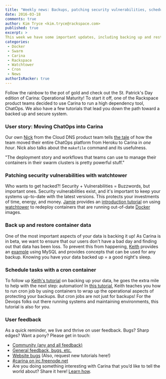 ```yaml
---
title: "Weekly news: Backups, patching security vulnerabilities, scheduling tasks and a testimonial"
date: 2016-03-18
comments: true
author: Kim Tryce <kim.tryce@rackspace.com>
published: true
excerpt: >
This week we have some important updates, including backing up and restoring container data, patching security vulnerabilities with watchtower, and scheduling tasks with a cron container.  We also have a guest post from a Rackspace team who uses Carina to run their ChatOps operation.
categories:
 - Docker
 - Swarm
 - Carina
 - Rackspace
 - Watchtower
 - Cron
 - News
authorIsRacker: true
---
```


Follow the rainbow to the pot of gold and check out the St. Patrick's Day edition of Carina: Operational Maturity!  To start it off, one of the Rackspace product teams decided to use Carina to run a high dependency tool, ChatOps.   We also have a few tutorials that lead you down the path toward a backed up and secure system.

### User story: Moving ChatOps into Carina

Our own [Nick](https://twitter.com/filler) from the Cloud DNS product team tells [the tale](https://getcarina.com/blog/moving-chatops-into-carina/) of how the team moved their entire ChatOps platform from Heroku to Carina in <i>one hour</i>. Nick also talks about the `makefile` command and its usefulness. 

"The deployment story and workflows that teams can use to manage their containers in their swarm clusters is pretty powerful stuff."

### Patching security vulnerabilities with watchtower

Who wants to get hacked?! Security + Vulnerabilities = Buzzwords, but important ones.  Security vulnerabilities exist, and it's important to keep your systems up-to-date with the latest versions.  This protects your investments of time, energy, and money.  [Jamie](https://twitter.com/jamiehannaford) provides an [introduction tutorial](https://getcarina.com/docs/tutorials/patching-security-vulnerabilities/) on using [watchtower](https://github.com/getcarina/watchtower) to redeploy containers that are running out-of-date [Docker](https://www.docker.com/) images.

### Back up and restore container data

One of the most important aspects of your data is backing it up!  As Carina is in beta, we want to ensure that our users don't have a bad day and finding out that data has been loss.  To prevent this from happening, [Keith](https://twitter.com/ktbartholomew) provides an [example](https://getcarina.com/docs/tutorials/backup-restore-data/) using MySQL and provides concepts that can be used for any backup.  Knowing you have your data backed up = a good night's sleep.

### Schedule tasks with a cron container

To follow up [Keith's tutorial](https://getcarina.com/docs/tutorials/backup-restore-data/) on backing up your data, he goes the extra mile to help with the next step: automation! In [this tutorial](https://getcarina.com/docs/tutorials/schedule-tasks-cron/), Keith teaches you how to run cron job by using containers to wrap up the operational aspects of protecting your backups.  But cron jobs are not just for backups! For the Devops folks out there running systems and maintaining environments, this tutorial is also for you.    

### User feedback

As a quick reminder, we live and thrive on user feedback. Bugs? Sharp edges? Want a pony? Please get in touch:

* [Community (any and all feedback)](https://community.getcarina.com/)
* [General feedback, bugs, etc.](https://github.com/getcarina/feedback)
* [Website bugs](https://github.com/getcarina/getcarina.com/issues) (Also, request new tutorials here!)
* [#carina on irc.freenode.net](https://botbot.me/freenode/carina/)
* Are you doing something interesting with Carina that you’d like to tell the world about? Share it here! <a href="https://github.com/getcarina/getcarina.com/blob/master/CONTRIBUTING.md">Learn how</a>.
